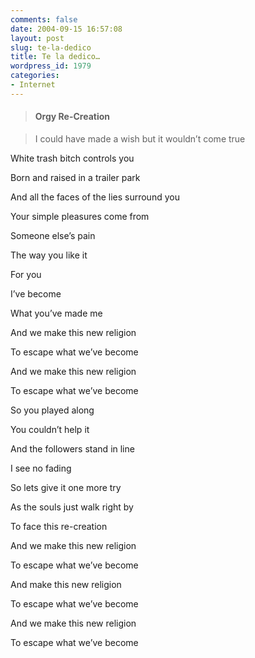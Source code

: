 ```yaml
---
comments: false
date: 2004-09-15 16:57:08
layout: post
slug: te-la-dedico
title: Te la dedico…
wordpress_id: 1979
categories:
- Internet
---
```


> #### Orgy Re-Creation
> 
> 

> 
> I could have made a wish but it wouldn’t come true  

White trash bitch controls you  

Born and raised in a trailer park  

And all the faces of the lies surround you  

Your simple pleasures come from  

Someone else’s pain  

The way you like it  

For you  

I’ve become  

What you’ve made me  

And we make this new religion  

To escape what we’ve become  

And we make this new religion  

To escape what we’ve become  

So you played along  

You couldn’t help it  

And the followers stand in line  

I see no fading  

So lets give it one more try  

As the souls just walk right by  

To face this re-creation  

And we make this new religion  

To escape what we’ve become  

And make this new religion  

To escape what we’ve become  

And we make this new religion  

To escape what we’ve become




 
